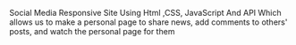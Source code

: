 Social Media Responsive Site Using Html ,CSS, JavaScript And API Which allows us to make a personal page to share news, add comments to others' posts, and watch the personal page for them 
